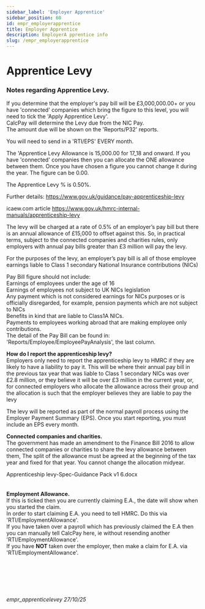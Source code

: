 ```yaml
---
sidebar_label: 'Employer Apprentice'
sidebar_position: 60
id: empr_employerapprentice
title: Employer Apprentice
description: EmployerA pprentice info
slug: /empr_employerapprentice
---
```


# Apprentice Levy

### Notes regarding Apprentice Levy.


If you determine that the employer's pay bill will be £3,000,000.00+ or you have 'connected' companies which bring the figure to this level, you will need to tick the 'Apply Apprentice Levy'.  
CalcPay will determine the Levy due from the NIC Pay.  
The amount due will be shown on the 'Reports/P32' reports.

You will need to send in a 'RTI/EPS' EVERY month.

The 'Apprentice Levy Allowance is 15,000.00 for 17_18 and onward. If you have 'connected' companies then you can allocate the ONE allowance between them. Once you have chosen a figure you cannot change it during the year. The figure can be 0.00.

The Apprentice Levy % is 0.50%.

Further details:
https://www.gov.uk/guidance/pay-apprenticeship-levy

icaew.com article
https://www.gov.uk/hmrc-internal-manuals/apprenticeship-levy

The levy will be charged at a rate of 0.5% of an employer’s pay bill but there is an annual allowance of £15,000 to offset against this. So, in practical terms, subject to the connected companies and charities rules, only employers with annual pay bills greater than £3 million will pay the levy.

For the purposes of the levy, an employer’s pay bill is all of those employee earnings liable to Class 1 secondary National Insurance contributions (NICs)



Pay Bill figure should not include:  
Earnings of employees under the age of 16  
Earnings of employees not subject to UK NICs legislation  
Any payment which is not considered earnings for NICs purposes or is officially disregarded, for example, pension payments which are not subject to NICs  
Benefits in kind that are liable to Class1A NICs.  
Payments to employees working abroad that are making employee only contributions.  
The detail of the Pay Bill can be found in:  
'Reports/Employee/EmployeePayAnalysis', the last column.



**How do I report the apprenticeship levy?**  
Employers only need to report the apprenticeship levy to HMRC if they are likely to have a liability to pay it. This will be where their annual pay bill in the previous tax year that was liable to Class 1 secondary NICs was over £2.8 million, or they believe it will be over £3 million in the current year, or, for connected employers who allocate the allowance across their group and the allocation is such that the employer believes they are liable to pay the levy

The levy will be reported as part of the normal payroll process using the Employer Payment Summary (EPS). Once you start reporting, you must include an EPS every month.

**Connected companies and charities.**  
The government has made an amendment to the Finance Bill 2016 to allow connected companies or charities to share the levy allowance between them,
The split of the allowance must be agreed at the beginning of the tax year and fixed for that year. You cannot change the allocation midyear.

Apprenticeship levy-Spec-Guidance Pack v1 6.docx
<br/>
<br/>
<br/>
**Employment Allowance.**  
If this is ticked then you are currently claiming E.A., the date will show when you started the claim.  
In order to start claiming E.A. you need to tell HMRC. Do this via 'RTI/EmploymentAllowance'.  
If you have taken over a payroll which has previously claimed the E.A then you can manually tell CalcPay here, ie without resending another 'RTI/EmploymentAllowance'.  
If you have **NOT** taken over the employer, then make a claim for E.A. via 'RTI/EmploymentAllowance'.  
<br/>
<br/>
<br/>
<br/>
<br/>
###### empr_apprenticelevey 27/10/25